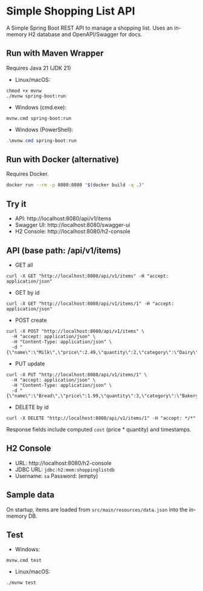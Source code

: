 # Simple Shopping List API
A Simple Spring Boot REST API to manage a shopping list. Uses an in-memory H2 database and OpenAPI/Swagger for docs.

## Run with Maven Wrapper
Requires Java 21 (JDK 21)

- Linux/macOS:
```
chmod +x mvnw
./mvnw spring-boot:run
```

- Windows (cmd.exe):
```
mvnw.cmd spring-boot:run
```

- Windows (PowerShell):
```powershell
.\mvnw.cmd spring-boot:run
```

## Run with Docker (alternative)
Requires Docker.

```bash
docker run --rm -p 8080:8080 "$(docker build -q .)"
```

## Try it
- API: http://localhost:8080/api/v1/items
- Swagger UI: http://localhost:8080/swagger-ui
- H2 Console: http://localhost:8080/h2-console

## API (base path: /api/v1/items)
- GET all
```
curl -X GET "http://localhost:8080/api/v1/items" -H "accept: application/json"
```
- GET by id
```
curl -X GET "http://localhost:8080/api/v1/items/1" -H "accept: application/json"
```
- POST create
```
curl -X POST "http://localhost:8080/api/v1/items" \
  -H "accept: application/json" \
  -H "Content-Type: application/json" \
  -d "{\"name\":\"Milk\",\"price\":2.49,\"quantity\":2,\"category\":\"Dairy\"}"
```
- PUT update
```
curl -X PUT "http://localhost:8080/api/v1/items/1" \
  -H "accept: application/json" \
  -H "Content-Type: application/json" \
  -d "{\"name\":\"Bread\",\"price\":1.99,\"quantity\":3,\"category\":\"Bakery\"}"
```
- DELETE by id
```
curl -X DELETE "http://localhost:8080/api/v1/items/1" -H "accept: */*"
```
Response fields include computed `cost` (price * quantity) and timestamps.

## H2 Console
- URL: http://localhost:8080/h2-console
- JDBC URL: `jdbc:h2:mem:shoppinglistdb`
- Username: `sa`  Password: (empty)

## Sample data
On startup, items are loaded from `src/main/resources/data.json` into the in-memory DB.

## Test
- Windows:
```
mvnw.cmd test
```
- Linux/macOS:
```
./mvnw test
```
